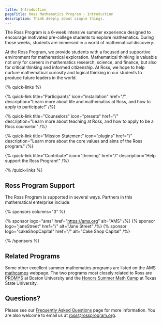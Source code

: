 ```yaml
---
title: Introduction
pageTitle: Ross Mathematics Program - Introduction
description: Think deeply about simple things.
---
```


The Ross Program is a 6-week intensive summer experience designed to encourage motivated pre-college students to explore mathematics. During those weeks, students are immersed in a world of mathematical discovery.

At the Ross Program, we provide students with a focused and supportive environment for mathematical exploration. Mathematical thinking is valuable not only for careers in mathematics research, science, and finance, but also for critical thinking and informed citizenship. At Ross, we hope to help nurture mathematical curiosity and logical thinking in our students to produce future leaders in the world.

{% quick-links %}

{% quick-link title="Participants" icon="installation" href="/" description="Learn more about life and mathematics at Ross, and how to apply to participate!" /%}

{% quick-link title="Counselors" icon="presets" href="/" description="Learn more about teaching at Ross, and how to apply to be a Ross counselor." /%}

{% quick-link title="Mission Statement" icon="plugins" href="/" description="Learn more about the core values and aims of the Ross program." /%}

{% quick-link title="Contribute" icon="theming" href="/" description="Help support the Ross Program!" /%}

{% /quick-links %}

## Ross Program Support

The Ross Program is supported in several ways. Partners in this mathematical enterprise include:

{% sponsors columns="3" %}

{% sponsor logo="ams" href="https://ams.org" alt="AMS" /%}
{% sponsor logo="janeStreet" href="/" alt="Jane Street" /%}
{% sponsor logo="cakeShopCapital" href="/" alt="Cake Shop Capital" /%}

{% /sponsors %}

## Related Programs

Some other excellent summer mathematics programs are listed on the AMS [mathcamps](https://ams.org/opportunities) webpage. The two programs most closely related to Ross are [PROMYS](https://promys.org) at Boston University and the [Honors Summer Math Camp](https://txstate.edu/mathworks/camps/Summer-Math-Camps-Information/hsmc.html) at Texas State University.

## Questions?

Please see our [Frequently Asked Questions](students/faq) page for more information. You are also welcome to email us at [ross@rossprogram.org](mailto:ross@rossprogram.org).